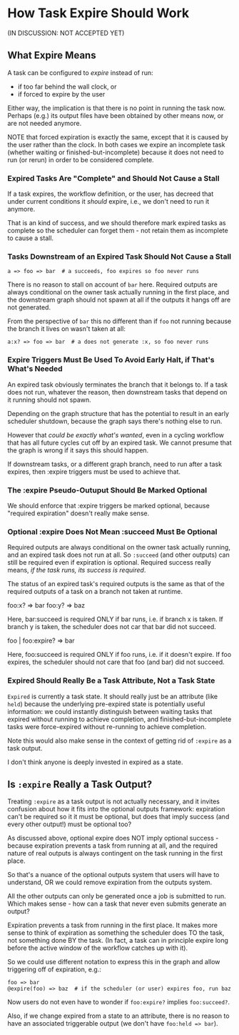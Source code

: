 # How Task Expire Should Work

(IN DISCUSSION: NOT ACCEPTED YET)

## What Expire Means

A task can be configured to *expire* instead of run:
- if too far behind the wall clock, or
- if forced to expire by the user

Either way, the implication is that there is no point in running the task now.
Perhaps (e.g.) its output files have been obtained by other means now, or are
not needed anymore.

NOTE that forced expiration is exactly the same, except that it is caused by
the user rather than the clock. In both cases we expire an incomplete task
(whether waiting or finished-but-incomplete) because it does not need to run
(or rerun) in order to be considered complete.

### Expired Tasks Are "Complete" and Should Not Cause a Stall

If a task expires, the workflow definition, or the user, has decreed that under
current conditions it *should* expire, i.e., we don't need to run it anymore.

That is an kind of success, and we should therefore mark expired tasks as
complete so the scheduler can forget them - not retain them as incomplete to
cause a stall.

### Tasks Downstream of an Expired Task Should Not Cause a Stall

```
a => foo => bar  # a succeeds, foo expires so foo never runs
```
There is no reason to stall on account of `bar` here. Required outputs are always
conditional on the owner task actually running in the first place, and the
downstream graph should not spawn at all if the outputs it hangs off are not
generated.

From the perspective of `bar` this no different than if `foo` not running because
the branch it lives on wasn't taken at all:

```
a:x? => foo => bar  # a does not generate :x, so foo never runs
```

### Expire Triggers Must Be Used To Avoid Early Halt, if That's What's Needed

An expired task obviously terminates the branch that it belongs to. If a task
does not run, whatever the reason, then downstream tasks that depend on it
running should not spawn.

Depending on the graph structure that has the potential to result in an early
scheduler shutdown, because the graph says there's nothing else to run.

However that *could be exactly what's wanted*, even in a cycling workflow that
has all future cycles cut off by an expired task. We cannot presume that the
graph is wrong if it says this should happen.

If downstream tasks, or a different graph branch, need to run after a task
expires, then :expire triggers must be used to achieve that.

### The :expire Pseudo-Outuput Should Be Marked Optional

We should enforce that :expire triggers be marked optional, because "required
expiration" doesn't really make sense.


### Optional :expire Does Not Mean :succeed Must Be Optional

Required outputs are always conditional on the owner task actually running, and
an expired task does not run at all. So `:succeed` (and other outputs) can
still be required even if expiration is optional. Required success really
means, *if the task runs, its success is required*.

The status of an expired task's required outputs is the same as that of the
required outputs of a task on a branch not taken at runtime.

foo:x? => bar
foo:y? => baz

Here, bar:succeed is required ONLY if bar runs, i.e. if branch x is taken. If
branch y is taken, the scheduler does not car that bar did not succeed.

foo | foo:expire? => bar

Here, foo:succeed is required ONLY if foo runs, i.e. if it doesn't expire. If
foo expires, the scheduler should not care that foo (and bar) did not succeed.

### Expired Should Really Be a Task Attribute, Not a Task State

`Expired` is currently a task state. It should really just be an attribute
(like `held`) because the underlying pre-expired state is potentially useful
information: we could instantly distinguish between waiting tasks that expired
without running to achieve completion, and finished-but-incomplete tasks were
force-expired without re-running to achieve completion.

Note this would also make sense in the context of getting rid of `:expire` as a
task output.

I don't think anyone is deeply invested in expired as a state.


## Is `:expire` Really a Task Output?

Treating `:expire` as a task output is not actually necessary, and it invites 
confusion about how it fits into the optional outputs framework: expiration
can't be required so it it must be optional, but does that imply success (and
every other output!) must be optional too?

As discussed above, optional expire does NOT imply optional success - because
expiration prevents a task from running at all, and the required nature of 
real outputs is always contingent on the task running in the first place.

So that's a nuance of the optional outputs system that users will have to
understand, OR we could remove expiration from the outputs system.

All the other outputs can only be generated once a job is submitted to run. Which makes sense - how can a task that never even submits generate an output?

Expiration prevents a task from running in the first place. It makes more sense
to think of expiration as something the scheduler does TO the task, not
something done BY the task. (In fact, a task can in principle expire long
before the active window of the workflow catches up with it).

So we could use different notation to express this in the graph and allow
triggering off of expiration, e.g.:

```
foo => bar
@expire(foo) => baz  # if the scheduler (or user) expires foo, run baz
```

Now users do not even have to wonder if `foo:expire?` implies `foo:succeed?`.

Also, if we change expired from a state to an attribute, there is no reason to
have an associated triggerable output (we don't have `foo:held => bar`).
